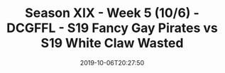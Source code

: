 ---
title: Season XIX - Week 5 (10/6) - DCGFFL - S19 Fancy Gay Pirates vs S19 White Claw
  Wasted
teams-score:
- team: _teams/carolina-blue.md
  score: 13
- team: _teams/white.md
  score: 2
mvp: Andy, Chris
game-ball: Amanda, CJ
season: 19
week: 5
date: '2019-10-06T20:27:50'
pageid: season-xix-week-5-10-6-7020-vs-7027
---
